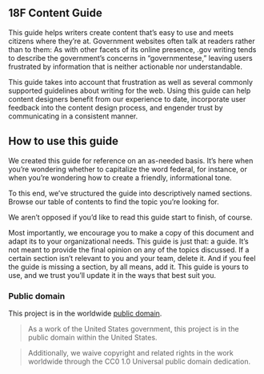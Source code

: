 ## 18F Content Guide

This guide helps writers create content that’s easy to use and meets citizens where they’re at. Government websites often talk at readers rather than to them: As with other facets of its online presence, .gov writing tends to describe the government’s concerns in “governmentese,” leaving users frustrated by information that is neither actionable nor understandable.

This guide takes into account that frustration as well as several commonly supported guidelines about writing for the web. Using this guide can help content designers benefit from our experience to date, incorporate user feedback into the content design process, and engender trust by communicating in a consistent manner.

## How to use this guide

We created this guide for reference on an as-needed basis. It’s here when you’re wondering whether to capitalize the word federal, for instance, or when you’re wondering how to create a friendly, informational tone.

To this end, we’ve structured the guide into descriptively named sections. Browse our table of contents to find the topic you’re looking for.

We aren’t opposed if you’d like to read this guide start to finish, of course.

Most importantly, we encourage you to make a copy of this document and adapt its to your organizational needs. This guide is just that: a guide. It’s not meant to provide the final opinion on any of the topics discussed. If a certain section isn’t relevant to you and your team, delete it. And if you feel the guide is missing a section, by all means, add it. This guide is yours to use, and we trust you’ll update it in the ways that best suit you.

### Public domain

This project is in the worldwide [public domain](LICENSE.md).

> As a work of the United States government, this project is in the public domain within the United States.

> Additionally, we waive copyright and related rights in the work worldwide through the CC0 1.0 Universal public domain dedication.
